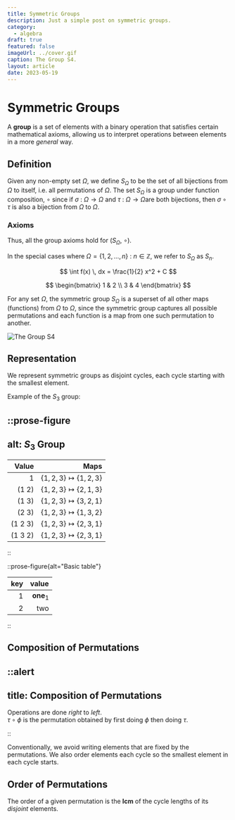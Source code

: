 ```yaml
---
title: Symmetric Groups
description: Just a simple post on symmetric groups.
category:
  - algebra
draft: true
featured: false
imageUrl: ../cover.gif
caption: The Group S4.
layout: article
date: 2023-05-19
---
```


# Symmetric Groups

A **group** is a set of elements with a binary operation that satisfies certain
mathematical axioms, allowing us to interpret operations between elements in
a more _general_ way.

<!--more-->

## Definition

Given any non-empty set $\Omega$, we define $S_\Omega$ to be the set of all bijections
from $\Omega$ to itself, i.e. all permutations of $\Omega$.
The set $S_\Omega$ is a group under function composition,
$\circ$ since if $\sigma\ \colon\ \Omega \to \Omega$ and
$\tau\ \colon \ \Omega \to \Omega$are both bijections,
then $\sigma \circ \tau$ is also a bijection from $\Omega$ to $\Omega$.

### Axioms

Thus, all the group axioms hold for $(S_\Omega,\ \circ)$.

In the special cases where
$\Omega = \left \{1, 2, \ldots, n \right \} \ \colon \ n \in \mathbb{Z}$,
we refer to $S_\Omega$ as $S_n$.

$$
\int f(x) \, dx = \frac{1}{2} x^2 + C
$$

$$
  \begin{bmatrix}
    1 & 2 \\
    3 & 4
  \end{bmatrix}
$$

For any set $\Omega$, the symmetric group $S_\Omega$ is a superset of all other
maps (functions) from $\Omega$ to $\Omega$, since the symmetric group captures
all possible permutations and each function is a map from one such permutation
to another.

![The Group S4](s4.png)

## Representation

We represent symmetric groups as disjoint cycles, each cycle starting with the
smallest element.

Example of the ${S}_{3}$ group:

::prose-figure
---
alt:  ${S}_3$ Group
---

| Value | Maps |
| -------:| -------------------------------:|
| $1$ | $\{1, 2, 3\} \mapsto \{1, 2, 3\}$ |
| $(1\ 2)$ | $\{1, 2, 3\} \mapsto \{2, 1, 3\}$ |
| $(1\ 3)$ | $\{1, 2, 3\} \mapsto \{3, 2, 1\}$ |
| $(2\ 3)$ | $\{1, 2, 3\} \mapsto \{1, 3, 2\}$ |
| $(1\ 2\ 3)$ | $\{1, 2, 3\} \mapsto \{2, 3, 1\}$ |
| $(1\ 3\ 2)$ | $\{1, 2, 3\} \mapsto \{2, 3, 1\}$ |

::

::prose-figure{alt="Basic table"}

| key | value |
| ---:| -----:|
| $1$ | $\mathbf{one}_{1}$ |
| 2 | two |

::

## Composition of Permutations

::alert
---
title: Composition of Permutations
---

Operations are done _right_ to _left_.  
$\tau \circ \phi$ is the permutation obtained by first doing $\phi$
then doing $\tau$.

::

Conventionally, we avoid writing elements that are fixed by the permutations.
We also order elements each cycle so the smallest element in each cycle starts.

## Order of Permutations

The order of a given permutation is the $\mathbf{lcm}$ of the cycle lengths of
its _disjoint_ elements.
